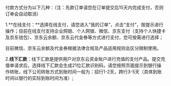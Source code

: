 付款方式分为以下几种：（注：先款订单请您在订单提交后15天内完成支付，否则订单会自动取消）

1.**在线支付：**选择在线支付，请您进入“我的订单”，点击“支付”，按提示进行操作；目前在线支付支持企业网银、个人网银、微信、京东支付（支持个人快捷卡及京东钱包）、京东云余额、京东云代金券等方式进行支付，您可按需进行选择；

目前微信、京东云余额及代金券根据法律合规及产品适用规则会区分限制使用。

2.**线下汇款**：线下汇款是提供用户对京东云资金账户进行充值的支付产品。提交充值单请求后，选择线下汇款会生成21位汇款识别码，请您按照页面提示到银行操作转账，线下公司转账方式到账时间一般为：招行1-2天，跨行3-5天（具体到账时间以银行的实际到账时间为准）;